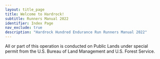 ```yaml
---
layout: title_page
title: Welcome to Hardrock!
subtitle: Runners Manual 2022
identifier: Index Page
nav_exclude: true
description: "Hardrock Hundred Endurance Run Runners Manual 2022"
---
```


All or part of this operation is conducted on Public Lands under special permit from the U.S. Bureau of Land Management and U.S. Forest Service.
